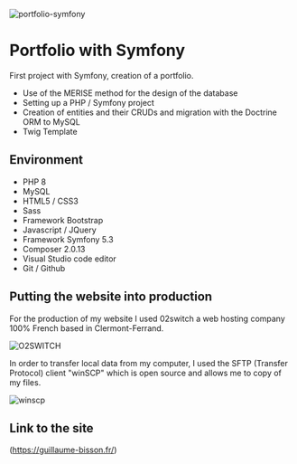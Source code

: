![portfolio-symfony](https://user-images.githubusercontent.com/79690181/142198315-91e51488-c2e3-4c68-be68-64bd1e5f6b8f.png)

# Portfolio with Symfony

First project with Symfony, creation of a portfolio.

* Use of the MERISE method for the design of the database
* Setting up a PHP / Symfony project
* Creation of entities and their CRUDs and migration with the Doctrine ORM to MySQL
* Twig Template

## Environment

* PHP 8
* MySQL
* HTML5 / CSS3
* Sass
* Framework Bootstrap
* Javascript / JQuery
* Framework Symfony 5.3
* Composer 2.0.13
* Visual Studio code editor
* Git / Github

## Putting the website into production 

For the production of my website I used 02switch a web hosting company
100% French based in Clermont-Ferrand.


![O2SWITCH](https://user-images.githubusercontent.com/79690181/142199551-467e9e87-02ce-486e-9c75-16f3d02a28ba.png)

In order to transfer local data from my computer, I used the
SFTP (Transfer Protocol) client "winSCP" which is open source and allows me to copy
of my files.

![winscp](https://user-images.githubusercontent.com/79690181/142199577-2df3b560-e1ec-4727-8282-02d8385109f8.png)


## Link to the site

(https://guillaume-bisson.fr/)

